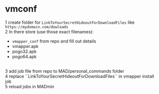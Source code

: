 
# vmconf


1 create folder for ``LinkToYourSecretHideoutForDownloadFiles`` like ``https://mydomain.com/dowloads``<BR>
2 In there store (use those exact filenames):<BR>
- ``vmapper_conf`` from repo and fill out details
- vmapper.apk
- pogo32.apk
- pogo64.apk<BR>
<BR>
3 add job file from repo to MAD/personal_commands folder<BR>
4 replace ``LinkToYourSecretHideoutForDownloadFiles`` in vmapper install job<BR>
5 reload jobs in MADmin<BR>
